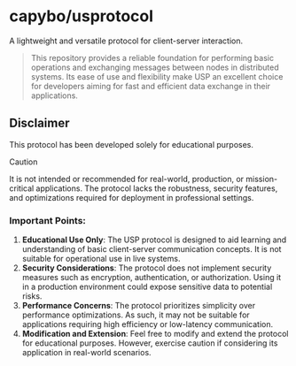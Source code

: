 # capybo/usprotocol

A lightweight and versatile protocol for client-server interaction. 
> This repository provides a reliable foundation for performing basic operations and exchanging messages between nodes in distributed systems.
> Its ease of use and flexibility make USP an excellent choice for developers aiming for fast and efficient data exchange in their applications.

## Disclaimer
This protocol has been developed solely for educational purposes.

> [!CAUTION]
> It is not intended or recommended for real-world, production, or mission-critical applications.
> The protocol lacks the robustness, security features, and optimizations required for deployment in professional settings.

### Important Points:
1. **Educational Use Only**: The USP protocol is designed to aid learning and understanding of basic client-server communication concepts. It is not suitable for operational use in live systems.
2. **Security Considerations**: The protocol does not implement security measures such as encryption, authentication, or authorization. Using it in a production environment could expose sensitive data to potential risks.
3. **Performance Concerns**: The protocol prioritizes simplicity over performance optimizations. As such, it may not be suitable for applications requiring high efficiency or low-latency communication.
4. **Modification and Extension**: Feel free to modify and extend the protocol for educational purposes. However, exercise caution if considering its application in real-world scenarios.
